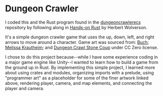 # Dungeon Crawler

I coded this and the Rust program found in the [dungeoncrawlerecs](https://github.com/jdjaustin/dungeoncrawlerecs) repository by following along in [Hands-on Rust](https://pragprog.com/titles/hwrust/hands-on-rust/) by Herbert Wolverson.

It's a simple dungeon crawler game that uses the up, down, left, and right arrows to move around a character. Game art was sourced from: [Buch](https://opengameart.org/content/unfinished-dungeon-tileset); [Melissa Krautheim](https://opengameart.org/content/fantasy-magic-set); and [Dungeon Crawl Stone Coup](https://github.com/crawl/tiles) under CC Zero license.

I chose to do this project because--while I have some experience coding in a major game engine like Unity--I wanted to learn how to build a game from the ground up in Rust. By implementing this simple project, I learned more about using crates and modules, organizing imports with a prelude, using "programmer art" as a placeholder for some of the finer artwork linked above, rendering player, camera, and map elements, and connecting the player and camera.
